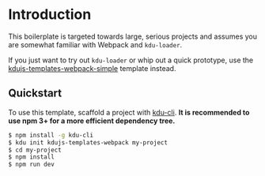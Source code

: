 # Introduction

This boilerplate is targeted towards large, serious projects and assumes you are somewhat familiar with Webpack and `kdu-loader`.

If you just want to try out `kdu-loader` or whip out a quick prototype, use the [kdujs-templates-webpack-simple](https://github.com/khanhduy1407/kdujs-templates-webpack-simple) template instead.

## Quickstart

To use this template, scaffold a project with [kdu-cli](https://github.com/khanhduy1407/kdu-cli). **It is recommended to use npm 3+ for a more efficient dependency tree.**

``` bash
$ npm install -g kdu-cli
$ kdu init kdujs-templates-webpack my-project
$ cd my-project
$ npm install
$ npm run dev
```
